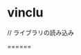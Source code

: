 vinclu
======

// ライブラリの読み込み
<script type="text/javascript" src="vinclu_led.js"></script>

<script type="text/javascript">
// 点灯
led1 = new VincluLed(100,100);
// 激しく点滅　
led2 = new VincluLed(100, 1);
// 緩やかな点滅
led3 = new VincluLed(100, 10);

// 点灯
led1.on();
// 消灯
led1.off();

</script>

======
